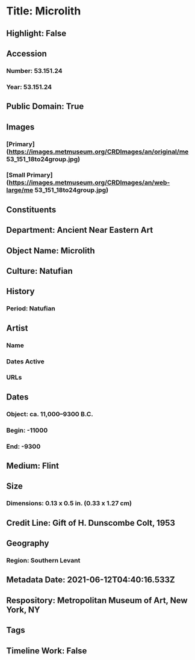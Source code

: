 # Title: Microlith
## Highlight: False
## Accession
### Number: 53.151.24
### Year: 53.151.24
## Public Domain: True
## Images
### [Primary](https://images.metmuseum.org/CRDImages/an/original/me 53_151_18to24group.jpg)
### [Small Primary](https://images.metmuseum.org/CRDImages/an/web-large/me 53_151_18to24group.jpg)
## Constituents
## Department: Ancient Near Eastern Art
## Object Name: Microlith
## Culture: Natufian
## History
### Period: Natufian
## Artist
### Name
### Dates Active
### URLs
## Dates
### Object: ca. 11,000–9300 B.C.
### Begin: -11000
### End: -9300
## Medium: Flint
## Size
### Dimensions: 0.13 x 0.5 in. (0.33 x 1.27 cm)
## Credit Line: Gift of H. Dunscombe Colt, 1953
## Geography
### Region: Southern Levant
## Metadata Date: 2021-06-12T04:40:16.533Z
## Respository: Metropolitan Museum of Art, New York, NY
## Tags
## Timeline Work: False